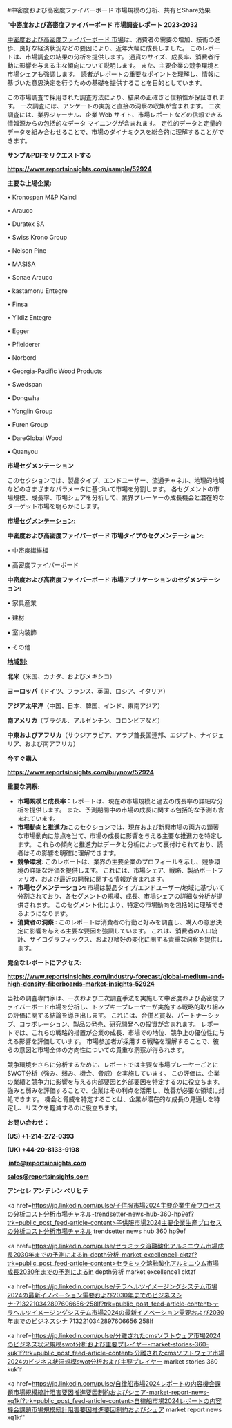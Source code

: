 #中密度および高密度ファイバーボード 市場規模の分析、共有とShare効果

"<strong>中密度および高密度ファイバーボード 市場調査レポート 2023-2032</strong>

<a href=https://www.reportsinsights.com/sample/52924>中密度および高密度ファイバーボード 市場</a>は、消費者の需要の増加、技術の進歩、良好な経済状況などの要因により、近年大幅に成長しました。 このレポートは、市場調査の結果の分析を提供します。 通貨のサイズ、成長率、消費者行動に影響を与える主な傾向について説明します。 また、主要企業の競争環境と市場シェアも強調します。 読者がレポートの重要なポイントを理解し、情報に基づいた意思決定を行うための基礎を提供することを目的としています。

この市場調査で採用された調査方法により、結果の正確さと信頼性が保証されます。 一次調査には、アンケートの実施と直接の洞察の収集が含まれます。 二次調査には、業界ジャーナル、企業 Web サイト、市場レポートなどの信頼できる情報源からの包括的なデータ マイニングが含まれます。 定性的データと定量的データを組み合わせることで、市場のダイナミクスを総合的に理解することができます。

<strong><b>サンプルPDFをリクエストする</b></strong>

<a href=https://www.reportsinsights.com/sample/52924><strong><u>https://www.reportsinsights.com/sample/52924</u></strong></a>

<strong>主要な上場企業:</strong>

• Kronospan M&P Kaindl

• Arauco

• Duratex SA

• Swiss Krono Group

• Nelson Pine

• MASISA

• Sonae Arauco

• kastamonu Entegre

• Finsa

• Yildiz Entegre

• Egger

• Pfleiderer

• Norbord

• Georgia-Pacific Wood Products

• Swedspan

• Dongwha

• Yonglin Group

• Furen Group

• DareGlobal Wood

• Quanyou

<strong>市場セグメンテーション</strong>

このセクションでは、製品タイプ、エンドユーザー、流通チャネル、地理的地域などのさまざまなパラメータに基づいて市場を分割します。 各セグメントの市場規模、成長率、市場シェアを分析して、業界プレーヤーの成長機会と潜在的なターゲット市場を明らかにします。

<strong><u>市場セグメンテーション</u></strong><strong><u>:</u></strong>

<strong>中密度および高密度ファイバーボード 市場タイプのセグメンテーション:</strong>

• 中密度繊維板

• 高密度ファイバーボード

<strong>中密度および高密度ファイバーボード 市場アプリケーションのセグメンテーション:</strong>

• 家具産業

• 建材

• 室内装飾

• その他

<strong><u>地域別</u></strong><strong><u>:</u></strong>

<strong>北米</strong>（米国、カナダ、およびメキシコ）

<strong>ヨーロッパ</strong>（ドイツ、フランス、英国、ロシア、イタリア）

<strong>アジア太平洋</strong>（中国、日本、韓国、インド、東南アジア）

<strong>南アメリカ</strong>（ブラジル、アルゼンチン、コロンビアなど）

<strong>中東およびアフリカ</strong>（サウジアラビア、アラブ首長国連邦、エジプト、ナイジェリア、および南アフリカ）

<strong>今すぐ購入</strong>

<a href=https://www.reportsinsights.com/buynow/52924><strong><u>https://www.reportsinsights.com/buynow/52924</u></strong></a>

<strong>重要な洞察:</strong>
<ul>
  <li><strong>市場規模と成長率：</strong>レポートは、現在の市場規模と過去の成長率の詳細な分析を提供します。 また、予測期間中の市場の成長に関する包括的な予測も含まれています。</li>
  <li><strong>市場動向と推進力:</strong>このセクションでは、現在および新興市場の両方の顕著な市場動向に焦点を当て、市場の成長に影響を与える主要な推進力を特定します。 これらの傾向と推進力はデータと分析によって裏付けられており、読者はその影響を明確に理解できます。</li>
  <li><strong>競争環境</strong>: このレポートは、業界の主要企業のプロフィールを示し、競争環境の詳細な評価を提供します。 これには、市場シェア、戦略、製品ポートフォリオ、および最近の開発に関する情報が含まれます。</li>
  <li><strong>市場セグメンテーション: </strong>市場は製品タイプ/エンドユーザー/地域に基づいて分割されており、各セグメントの規模、成長、市場シェアの詳細な分析が提供されます。 このセグメント化により、特定の市場動向を包括的に理解できるようになります。</li>
  <li><strong>消費者の洞察 : </strong>このレポートは消費者の行動と好みを調査し、購入の意思決定に影響を与える主要な要因を強調しています。 これは、消費者の人口統計、サイコグラフィックス、および嗜好の変化に関する貴重な洞察を提供します。</li>
</ul>
<strong>完全なレポートにアクセス:</strong>

<a href=https://www.reportsinsights.com/industry-forecast/global-medium-and-high-density-fiberboards-market-insights-52924><strong><u><b>https://www.reportsinsights.com/industry-forecast/global-medium-and-high-density-fiberboards-market-insights-52924</b></u></strong></a>

当社の調査専門家は、一次および二次調査手法を実施して中密度および高密度ファイバーボード市場を分析し、トップキープレーヤーが実施する戦略的取り組みの評価に関する結論を導き出します。 これには、合併と買収、パートナーシップ、コラボレーション、製品の発売、研究開発への投資が含まれます。 レポートでは、これらの戦略的措置が企業の成長、市場での地位、競争上の優位性に与える影響を評価しています。 市場参加者が採用する戦略を理解することで、彼らの意図と市場全体の方向性についての貴重な洞察が得られます。

競争環境をさらに分析するために、レポートでは主要な市場プレーヤーごとにSWOT分析（強み、弱み、機会、脅威）を実施しています。 この評価は、企業の業績と競争力に影響を与える内部要因と外部要因を特定するのに役立ちます。 強みと弱みを評価することで、企業はその利点を活用し、改善が必要な領域に対処できます。 機会と脅威を特定することは、企業が潜在的な成長の見通しを特定し、リスクを軽減するのに役立ちます。

<strong>お問い合わせ：</strong>

<strong>(US) +1-214-272-0393</strong>

<strong>(UK) +44-20-8133-9198</strong>

<strong> </strong><a href=info@reportsinsights.com><strong><u>info@reportsinsights.com</u></strong></a>

<a href=sales@reportsinsights.com><strong><u>sales@reportsinsights.com</u></strong></a>

<strong>アンセレ アンデレン ベリヒテ</strong>

<a href=https://jp.linkedin.com/pulse/子供服市場2024主要企業生産プロセスの分析コスト分析市場チャネル-trendsetter-news-hub-360-hp9ef?trk=public_post_feed-article-content>子供服市場2024主要企業生産プロセスの分析コスト分析市場チャネル trendsetter news hub 360 hp9ef</a>

<a href=https://jp.linkedin.com/pulse/セラミック溶融酸化アルミニウム市場成長2030年までの予測によるin-depth分析-market-excellence1-cktzf?trk=public_post_feed-article-content>セラミック溶融酸化アルミニウム市場成長2030年までの予測によるin depth分析 market excellence1 cktzf</a>

<a href=https://jp.linkedin.com/pulse/テラヘルツイメージングシステム市場2024の最新イノベーション需要および2030年までのビジネスシナ-7132210342897606656-258lf?trk=public_post_feed-article-content>テラヘルツイメージングシステム市場2024の最新イノベーション需要および2030年までのビジネスシナ 7132210342897606656 258lf</a>

<a href=https://jp.linkedin.com/pulse/分離されたcmsソフトウェア市場2024のビジネス状況規模swot分析および主要プレイヤー-market-stories-360-kuk1f?trk=public_post_feed-article-content>分離されたcmsソフトウェア市場2024のビジネス状況規模swot分析および主要プレイヤー market stories 360 kuk1f</a>

<a href=https://jp.linkedin.com/pulse/自律船市場2024レポートの内容機会課題市場規模統計阻害要因推進要因制約およびシェア-market-report-news-xq1kf?trk=public_post_feed-article-content>自律船市場2024レポートの内容機会課題市場規模統計阻害要因推進要因制約およびシェア market report news xq1kf</a>"
